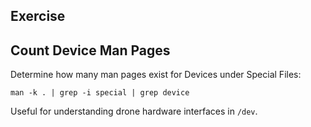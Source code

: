 ## Exercise
## Count Device Man Pages

Determine how many man pages exist for Devices under Special Files:

```
man -k . | grep -i special | grep device
```

Useful for understanding drone hardware interfaces in `/dev`.
